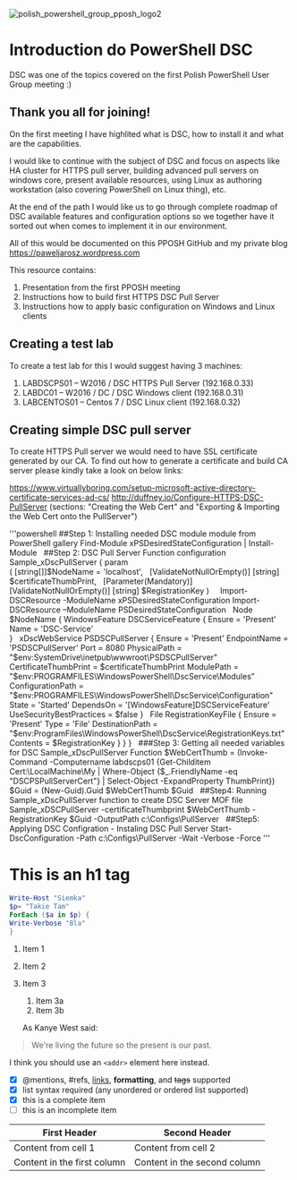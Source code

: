 ![polish_powershell_group_pposh_logo2](https://cloud.githubusercontent.com/assets/19157221/25561611/52b4cd36-2d70-11e7-8c8f-907dfd947524.png)

# Introduction do PowerShell DSC

DSC was one of the topics covered on the first Polish PowerShell User Group meeting :) 

## Thank you all for joining!

On the first meeting I have highlited what is DSC, how to install it and what are the capabilities.

I would like to continue with the subject of DSC and focus on aspects like HA cluster for HTTPS pull server, building advanced pull servers on windows core, present available resources, using Linux as authoring workstation (also covering  PowerShell on Linux thing), etc.

At the end of the path I would like us to go through complete roadmap of DSC available features and configuration options so we together have it sorted out when comes to implement it in our environment.

All of this would be documented on this PPOSH GitHub and my private blog https://paweljarosz.wordpress.com

This resource contains:
1. Presentation from the first PPOSH meeting
2. Instructions how to build first HTTPS DSC Pull Server
3. Instructions how to apply basic configuration on Windows and Linux clients

## Creating a test lab

To create a test lab for this I would suggest having 3 machines:

1. LABDSCPS01 – W2016 / DSC HTTPS Pull Server (192.168.0.33)
2. LABDC01 – W2016 / DC / DSC Windows client (192.168.0.31)
3. LABCENTOS01 – Centos 7 / DSC Linux client (192.168.0.32)

## Creating simple DSC pull server

To create HTTPS Pull server we would need to have SSL certificate generated by our CA.
To find out how to generate a certificate and build CA server please kindly take a look on below links:

https://www.virtuallyboring.com/setup-microsoft-active-directory-certificate-services-ad-cs/
http://duffney.io/Configure-HTTPS-DSC-PullServer (sections: "Creating the Web Cert" and "Exporting & Importing the Web Cert onto the PullServer")

'''powershell
##Step 1: Installing needed DSC module module from PowerShell gallery
Find-Module xPSDesiredStateConfiguration | Install-Module
 
##Step 2: DSC Pull Server Function
configuration Sample_xDscPullServer
{ 
    param  
    ( 
            [string[]]$NodeName = 'localhost', 
 
            [ValidateNotNullOrEmpty()] 
            [string] $certificateThumbPrint,
 
            [Parameter(Mandatory)]
            [ValidateNotNullOrEmpty()]
            [string] $RegistrationKey 
     ) 
 
 
     Import-DSCResource -ModuleName xPSDesiredStateConfiguration
     Import-DSCResource –ModuleName PSDesiredStateConfiguration
 
     Node $NodeName 
     { 
         WindowsFeature DSCServiceFeature 
         { 
             Ensure = 'Present'
             Name   = 'DSC-Service'             
         } 
 
         xDscWebService PSDSCPullServer 
         { 
             Ensure                   = 'Present' 
             EndpointName             = 'PSDSCPullServer' 
             Port                     = 8080 
             PhysicalPath             = "$env:SystemDrive\inetpub\wwwroot\PSDSCPullServer" 
             CertificateThumbPrint    = $certificateThumbPrint          
             ModulePath               = "$env:PROGRAMFILES\WindowsPowerShell\DscService\Modules" 
             ConfigurationPath        = "$env:PROGRAMFILES\WindowsPowerShell\DscService\Configuration" 
             State                    = 'Started'
             DependsOn                = '[WindowsFeature]DSCServiceFeature'     
             UseSecurityBestPractices = $false
         } 
 
        File RegistrationKeyFile
        {
            Ensure          = 'Present'
            Type            = 'File'
            DestinationPath = "$env:ProgramFiles\WindowsPowerShell\DscService\RegistrationKeys.txt"
            Contents        = $RegistrationKey
        }
    }
}
 
###Step 3: Getting all needed variables for DSC Sample_xDscPullServer Function
$WebCertThumb = (Invoke-Command -Computername labdscps01 {Get-Childitem Cert:\LocalMachine\My | Where-Object {$_.FriendlyName -eq "DSCPSPullServerCert"} | Select-Object -ExpandProperty ThumbPrint})
$Guid = (New-Guid).Guid
$WebCertThumb
$Guid
 
##Step4: Running Sample_xDscPullServer function to create DSC Server MOF file
Sample_xDSCPullServer -certificateThumbprint $WebCertThumb -RegistrationKey $Guid -OutputPath c:\Configs\PullServer
 
##Step5: Applying DSC Configration - Instaling DSC Pull Server 
Start-DscConfiguration -Path c:\Configs\PullServer -Wait -Verbose -Force
'''

# This is an h1 tag
```powershell
Write-Host "Siemka"
$p= "Takie Tam"
ForEach ($a in $p) {
Write-Verbose "Bla"
}
```

1. Item 1
1. Item 2
1. Item 3
   1. Item 3a
   1. Item 3b
   
   As Kanye West said:

> We're living the future so
> the present is our past.

I think you should use an
`<addr>` element here instead.

- [x] @mentions, #refs, [links](), **formatting**, and <del>tags</del> supported
- [x] list syntax required (any unordered or ordered list supported)
- [x] this is a complete item
- [ ] this is an incomplete item

First Header | Second Header
------------ | -------------
Content from cell 1 | Content from cell 2
Content in the first column | Content in the second column
